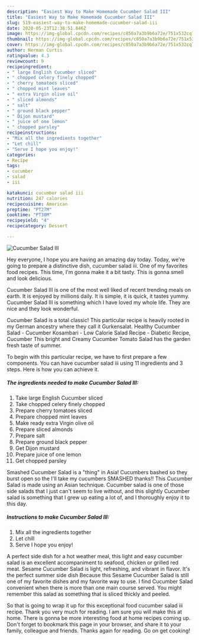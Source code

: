 ```yaml
---
description: "Easiest Way to Make Homemade Cucumber Salad III"
title: "Easiest Way to Make Homemade Cucumber Salad III"
slug: 519-easiest-way-to-make-homemade-cucumber-salad-iii
date: 2020-05-23T12:38:51.846Z
image: https://img-global.cpcdn.com/recipes/c850a7a3b9b6a72e/751x532cq70/cucumber-salad-iii-recipe-main-photo.jpg
thumbnail: https://img-global.cpcdn.com/recipes/c850a7a3b9b6a72e/751x532cq70/cucumber-salad-iii-recipe-main-photo.jpg
cover: https://img-global.cpcdn.com/recipes/c850a7a3b9b6a72e/751x532cq70/cucumber-salad-iii-recipe-main-photo.jpg
author: Herman Curtis
ratingvalue: 4.3
reviewcount: 9
recipeingredient:
- " large English Cucumber sliced"
- " chopped celery finely chopped"
- " cherry tomatoes sliced"
- " chopped mint leaves"
- " extra Virgin olive oil"
- " sliced almonds"
- " salt"
- " ground black pepper"
- " Dijon mustard"
- " juice of one lemon"
- " chopped parsley"
recipeinstructions:
- "Mix all the ingredients together"
- "Let chill"
- "Serve I hope you enjoy!"
categories:
- Recipe
tags:
- cucumber
- salad
- iii

katakunci: cucumber salad iii 
nutrition: 247 calories
recipecuisine: American
preptime: "PT27M"
cooktime: "PT30M"
recipeyield: "4"
recipecategory: Dessert

---
```



![Cucumber Salad III](https://img-global.cpcdn.com/recipes/c850a7a3b9b6a72e/751x532cq70/cucumber-salad-iii-recipe-main-photo.jpg)

Hey everyone, I hope you are having an amazing day today. Today, we're going to prepare a distinctive dish, cucumber salad iii. One of my favorites food recipes. This time, I'm gonna make it a bit tasty. This is gonna smell and look delicious.

Cucumber Salad III is one of the most well liked of recent trending meals on earth. It is enjoyed by millions daily. It is simple, it is quick, it tastes yummy. Cucumber Salad III is something which I have loved my whole life. They are nice and they look wonderful.

Cucumber Salad is a total classic! This particular recipe is heavily rooted in my German ancestry where they call it Gurkensalat. Healthy Cucumber Salad - Cucumber Kosambari - Low Calorie Salad Recipe - Diabetic Recipe, Cucumber This bright and Creamy Cucumber Tomato Salad has the garden fresh taste of summer.


To begin with this particular recipe, we have to first prepare a few components. You can have cucumber salad iii using 11 ingredients and 3 steps. Here is how you can achieve it.

<!--inarticleads1-->

##### The ingredients needed to make Cucumber Salad III:

1. Take  large English Cucumber sliced
1. Take  chopped celery finely chopped
1. Prepare  cherry tomatoes sliced
1. Prepare  chopped mint leaves
1. Make ready  extra Virgin olive oil
1. Prepare  sliced almonds
1. Prepare  salt
1. Prepare  ground black pepper
1. Get  Dijon mustard
1. Prepare  juice of one lemon
1. Get  chopped parsley


Smashed Cucumber Salad is a &#34;thing&#34; in Asia! Cucumbers bashed so they burst open so the I&#39;ll take my cucumbers SMASHED thanks!! This Cucumber Salad is made using an Asian technique. Cucumber salad is one of those side salads that I just can&#39;t seem to live without, and this slightly Cucumber salad is something that I grew up eating a lot of, and I thoroughly enjoy it to this day. 

<!--inarticleads2-->

##### Instructions to make Cucumber Salad III:

1. Mix all the ingredients together
1. Let chill
1. Serve I hope you enjoy!


A perfect side dish for a hot weather meal, this light and easy cucumber salad is an excellent accompaniment to seafood, chicken or grilled red meat. Sesame Cucumber Salad is light, refreshing, and vibrant in flavor. It&#39;s the perfect summer side dish Because this Sesame Cucumber Salad is still one of my favorite dishes and my favorite way to use. I find Cucumber Salad convenient when there is more than one main course served. You might remember this salad as something that is sliced thickly and peeled. 

So that is going to wrap it up for this exceptional food cucumber salad iii recipe. Thank you very much for reading. I am sure you will make this at home. There is gonna be more interesting food at home recipes coming up. Don't forget to bookmark this page in your browser, and share it to your family, colleague and friends. Thanks again for reading. Go on get cooking!
